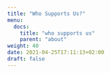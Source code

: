 ```yaml
---
title: "Who Supports Us?"
menu:
  docs:
    title: "who supports us"
    parent: "about"
weight: 40
date: 2021-04-25T17:11:13+02:00
draft: false
---
```


